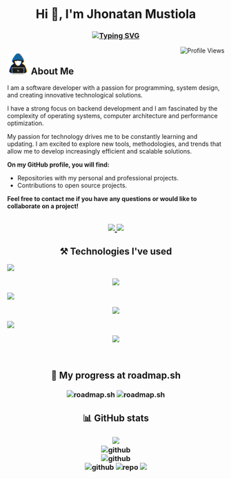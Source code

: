 <!-- V1: full -->
<h1 align="center">Hi 👋, I'm Jhonatan Mustiola</h1>

<h3 align="center">
  <a href="https://git.io/typing-svg"><img src="https://readme-typing-svg.demolab.com?font=Space+Mono&weight=700&pause=500&color=78A4B0&background=05171B&center=true&vCenter=true&multiline=true&random=false&width=312&height=72&lines=👨‍💻+Software+Developer+;⚙️+Backend+Programmer" alt="Typing SVG" /></a>
</h3>
<img align="right" src="https://komarev.com/ghpvc/?username=hiahir357&color=05171B&style=for-the-badge" alt="Profile Views" style="height:30px;">

## <picture><img src = "https://github.com/0xAbdulKhalid/0xAbdulKhalid/raw/main/assets/mdImages/about_me.gif" width = 50px></picture> About Me

I am a software developer with a passion for programming, system design, and creating innovative technological solutions.

I have a strong focus on backend development and I am fascinated by the complexity of operating systems, computer architecture and performance optimization.

My passion for technology drives me to be constantly learning and updating. I am excited to explore new tools, methodologies, and trends that allow me to develop increasingly efficient and scalable solutions.

**On my GitHub profile, you will find:**

* Repositories with my personal and professional projects.
* Contributions to open source projects.

**Feel free to contact me if you have any questions or would like to collaborate on a project!**

<h2 align="center">
  <a href="https://www.linkedin.com/in/jhonatan-mustiola">
  <img src="https://img.shields.io/badge/linkedin-%230077B5.svg?style=for-the-badge&logo=linkedin&logoColor=white)" />
</a>
<a href="mailto:jhonmustiomaths@protonmail.com">
  <img src="https://img.shields.io/badge/ProtonMail-8B89CC?style=for-the-badge&logo=protonmail&logoColor=white" />
</a>
</h2>

<h2 align="center">⚒️ Technologies I've used</h2>

<img src="https://img.shields.io/badge/Languages-%2305171B.svg?style=for-the-badge&logoColor=white)" />

<p align="center">
  <a href="https://skillicons.dev">
    <img src="https://skillicons.dev/icons?i=js,html,css,powershell,py,cs,php,go,cpp,c,bash,rust&perline=6" />
  </a>
</p>

<img src="https://img.shields.io/badge/Development-%2305171B.svg?style=for-the-badge&logoColor=white)" />

<p align="center">
  <a href="https://skillicons.dev">
    <img src="https://skillicons.dev/icons?i=vite,linux,neovim,vscode,ts,git&perline=12" />
  </a>
</p>

<img src="https://img.shields.io/badge/Frameworks-%2305171B.svg?style=for-the-badge&logoColor=white)" />

<p align="center">
  <a href="https://skillicons.dev">
    <img src="https://skillicons.dev/icons?i=express,nextjs,tailwind,net,flask,fastapi,astro&perline=12" />
  </a>
</p> <br />

<h2 align="center">🚀 My progress at roadmap.sh</h2>

<h3 align="center">
  <img src="https://api.roadmap.sh/v1-badge/tall/64af6cdf5f038d81eead5cf0?variant=dark&roadmaps=javascript%2Cpython%2Cgolang%2Csql" alt="roadmap.sh" />
  <img src="https://api.roadmap.sh/v1-badge/tall/64af6cdf5f038d81eead5cf0?variant=dark&roadmaps=aspnet-core%2Cdatastructures-and-algorithms%2Cbackend%2Crust" alt="roadmap.sh" />
</h3>

<h2 align="center">📊 GitHub stats</h2>

<h3 align="center">
  <img src="http://github-profile-summary-cards.vercel.app/api/cards/profile-details?username=hiahir357&theme=blue_green"> <br />
  <img src="https://github-readme-streak-stats.herokuapp.com/?user=hiahir357&theme=blue-green&hide_border=true" alt="github" /> <br />
  <img src="https://github-readme-stats.vercel.app/api/top-langs/?username=hiahir357&theme=blue-green&hide_border=true&langs_count=6&hide=html,css,jupyter%20notebook,javascript,astro&layout=compact" alt="github" /> <br />
  <img src="https://github-readme-activity-graph.vercel.app/graph?username=hiahir357&theme=github-compact" alt="github" />
  <img src="https://github-contributor-stats.vercel.app/api?username=hiahir357&limit=5&theme=blue-green&combine_all_yearly_contributions=true" alt="repo" />
  <img src="http://github-profile-summary-cards.vercel.app/api/cards/most-commit-language?username=hiahir357&theme=blue_green">
</h3>

<!-- V2: simple -->
<!-- Jhonatan Mustiola
=================

mustiolajhonatan@gmail.com

[https://www.github.com/jmustiola](https://www.github.com/jmustiola)

[https://www.linkedin.com/in/jhonatan-mustiola](https://www.linkedin.com/in/jhonatan-mustiola)

Falcón, Venezuela

Software Developer
==================

Hello.
I am a software developer with a passion for backend programming and system design.
Simplicity, readability and modularity are strong principles on which I base my approach to software development.
I strongly believe in and contribute to Open Source.

Technical Skills
----------------

Languages: Go, Python, JavaScript/TypeScript, PHP, C#, C, SQL

Frameworks: Flask, FastAPI, Express, Next.js, ASP\.NET Core

Databases: PostgreSQL, MySQL, SQL Server, SQLite, MongoDB

Education
---------

Universidad Nacional Abierta, 2022-2026

Engineer's degree in Systems Engineering -->
